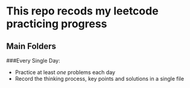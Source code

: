 # This repo recods my leetcode practicing progress

## Main Folders

###Every Single Day:
* Practice at least *one* problems each day
* Record the thinking process, key points and solutions in a single file
